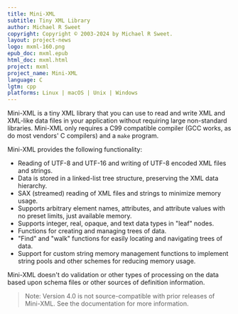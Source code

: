 ```yaml
---
title: Mini-XML
subtitle: Tiny XML Library
author: Michael R Sweet
copyright: Copyright © 2003-2024 by Michael R Sweet.
layout: project-news
logo: mxml-160.png
epub_doc: mxml.epub
html_doc: mxml.html
project: mxml
project_name: Mini-XML
language: C
lgtm: cpp
platforms: Linux | macOS | Unix | Windows
---
```


Mini-XML is a tiny XML library that you can use to read and write XML and
XML-like data files in your application without requiring large non-standard
libraries.  Mini-XML only requires a C99 compatible compiler (GCC works, as do
most vendors' C compilers) and a `make` program.

Mini-XML provides the following functionality:

- Reading of UTF-8 and UTF-16 and writing of UTF-8 encoded XML files and
  strings.
- Data is stored in a linked-list tree structure, preserving the XML data
  hierarchy.
- SAX (streamed) reading of XML files and strings to minimize memory usage.
- Supports arbitrary element names, attributes, and attribute values with no
  preset limits, just available memory.
- Supports integer, real, opaque, and text data types in "leaf" nodes.
- Functions for creating and managing trees of data.
- "Find" and "walk" functions for easily locating and navigating trees of data.
- Support for custom string memory management functions to implement string
  pools and other schemes for reducing memory usage.

Mini-XML doesn't do validation or other types of processing on the data
based upon schema files or other sources of definition information.

> Note: Version 4.0 is not source-compatible with prior releases of Mini-XML.
> See the documentation for more information.

